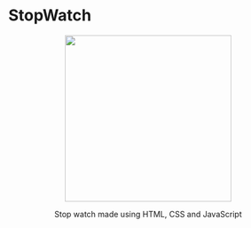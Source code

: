 # StopWatch
<div align="center">
  <img src="https://user-images.githubusercontent.com/48486610/155934135-1b966b39-2990-400f-abdd-ed13358c9bfc.gif" height="300"/>
  <p>Stop watch made using HTML, CSS and JavaScript</p>
 </div>
